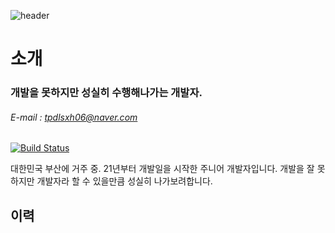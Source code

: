 ![header](https://capsule-render.vercel.app/api?type=transparent&color=auto&height=250&section=header&text=성실하게%20한걸음&fontSize=70&fontColor=ff0000&desc=SainTo_No01&fontAlign=50&descAlign=91&descAlignY=70)

# 소개
### 개발을 못하지만 성실히 수행해나가는 개발자.
###### E-mail : tpdlsxh06@naver.com

[![Build Status](https://travis-ci.org/joemccann/dillinger.svg?branch=master)](https://travis-ci.org/joemccann/dillinger)

대한민국 부산에 거주 중. 21년부터 개발일을 시작한 주니어 개발자입니다.
개발을 잘 못하지만 개발자라 할 수 있을만큼 성실히 나가보려합니다.

## 이력

